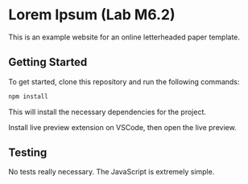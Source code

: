# Lorem Ipsum (Lab M6.2)

This is an example website for an online letterheaded paper template.

## Getting Started

To get started, clone this repository and run the following commands:

```bash
npm install
```
This will install the necessary dependencies for the project.

Install live preview extension on VSCode, then open the live preview.

## Testing

No tests really necessary. The JavaScript is extremely simple.